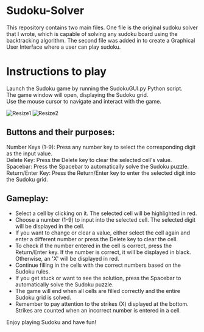 # Sudoku-Solver
This repository contains two main files. One file is the original sudoku solver that I wrote, which is capable of solving any sudoku board using the backtracking algorithm. The second file was added in to create a Graphical User Interface where a user can play sudoku.  

# Instructions to play
Launch the Sudoku game by running the SudokuGUI.py Python script.  
The game window will open, displaying the Sudoku grid.  
Use the mouse cursor to navigate and interact with the game.

![Resize1](https://github.com/DylanFinlay/Sudoku-project/assets/129635550/d9f35788-f789-420b-9612-85b95be6ec2c)
![Resize2](https://github.com/DylanFinlay/Sudoku-project/assets/129635550/66c7306e-9263-4805-8f93-efe82ca25c6f)

## Buttons and their purposes:

Number Keys (1-9): Press any number key to select the corresponding digit as the input value.  
Delete Key: Press the Delete key to clear the selected cell's value.  
Spacebar: Press the Spacebar to automatically solve the Sudoku puzzle.  
Return/Enter Key: Press the Return/Enter key to enter the selected digit into the Sudoku grid.

## Gameplay:

- Select a cell by clicking on it. The selected cell will be highlighted in red.  
- Choose a number (1-9) to input into the selected cell. The selected digit will be displayed in the cell.  
- If you want to change or clear a value, either select the cell again and enter a different number or press the Delete key to clear the cell.  
- To check if the number entered in the cell is correct, press the Return/Enter key. If the number is correct, it will be displayed in black. Otherwise, an 'X' will be displayed in red.  
- Continue filling in the cells with the correct numbers based on the Sudoku rules.  
- If you get stuck or want to see the solution, press the Spacebar to automatically solve the Sudoku puzzle.  
- The game will end when all cells are filled correctly and the entire Sudoku grid is solved.  
- Remember to pay attention to the strikes (X) displayed at the bottom. Strikes are counted when an incorrect number is entered in a cell.  

Enjoy playing Sudoku and have fun!




